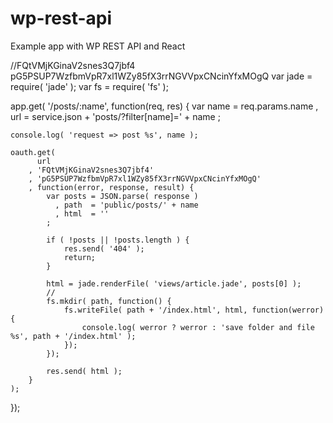 # wp-rest-api
Example app with WP REST API and React

//FQtVMjKGinaV2snes3Q7jbf4 pG5PSUP7WzfbmVpR7xl1WZy85fX3rrNGVVpxCNcinYfxMOgQ
var jade = require( 'jade' );
var fs   = require( 'fs' );

app.get( '/posts/:name', function(req, res) {
	var name = req.params.name
	  , url  = service.json + 'posts/?filter[name]=' + name
	;

	console.log( 'request => post %s', name );

	oauth.get(
		  url
		, 'FQtVMjKGinaV2snes3Q7jbf4'
  		, 'pG5PSUP7WzfbmVpR7xl1WZy85fX3rrNGVVpxCNcinYfxMOgQ'
		, function(error, response, result) {
			var posts = JSON.parse( response )
			  , path  = 'public/posts/' + name
			  , html  = ''
			;

			if ( !posts || !posts.length ) {
				res.send( '404' );
				return;
			}

			html = jade.renderFile( 'views/article.jade', posts[0] );
			//
			fs.mkdir( path, function() {
				fs.writeFile( path + '/index.html', html, function(werror) {
					console.log( werror ? werror : 'save folder and file %s', path + '/index.html' );
				});
			});

			res.send( html );
		}
	);
});
